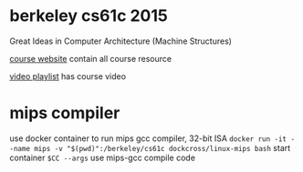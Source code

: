 # berkeley cs61c 2015

Great Ideas in Computer Architecture (Machine Structures)

[course website](http://inst.eecs.berkeley.edu/~cs61c/sp15) contain all course resource

[video playlist](https://www.youtube.com/playlist?list=PLhMnuBfGeCDM8pXLpqib90mDFJI-e1lpk) has course video

# mips compiler

use docker container to run mips gcc compiler, 32-bit ISA
`docker run -it --name mips -v "$(pwd)":/berkeley/cs61c dockcross/linux-mips bash` start container
`$CC --args` use mips-gcc compile code
